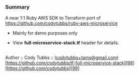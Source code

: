 ### Summary
A near 1:1 Ruby AWS SDK to Terraform port of https://github.com/codytubbs/ruby-aws-microservice

- Mainly for demo purposes only  

-  View **full-microservice-stack.tf** header for details.

##

Author :: Cody Tubbs :: (codytubbs+tams@gmail.com)  
[https://github.com/codytubbs/tf-full-microservice-stack][98]  
[https://github.com/codytubbs][99]

[98]: https://github.com/codytubbs/tf-full-microservice-stack
[99]: https://github.com/codytubbs